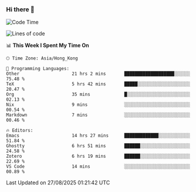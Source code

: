 ### Hi there 👋

<!--
**nicehiro/nicehiro** is a ✨ _special_ ✨ repository because its `README.md` (this file) appears on your GitHub profile.

Here are some ideas to get you started:

- 🔭 I’m currently working on ...
- 🌱 I’m currently learning ...
- 👯 I’m looking to collaborate on ...
- 🤔 I’m looking for help with ...
- 💬 Ask me about ...
- 📫 How to reach me: ...
- 😄 Pronouns: ...
- ⚡ Fun fact: ...
-->

<!--START_SECTION:waka-->
![Code Time](http://img.shields.io/badge/Code%20Time-947%20hrs%2024%20mins-blue)

![Lines of code](https://img.shields.io/badge/From%20Hello%20World%20I%27ve%20Written-1.9%20million%20lines%20of%20code-blue)

📊 **This Week I Spent My Time On** 

```text
🕑︎ Time Zone: Asia/Hong_Kong

💬 Programming Languages: 
Other                    21 hrs 2 mins       ███████████████████░░░░░░   75.48 % 
TeX                      5 hrs 42 mins       █████░░░░░░░░░░░░░░░░░░░░   20.47 % 
Org                      35 mins             █░░░░░░░░░░░░░░░░░░░░░░░░   02.13 % 
Nix                      9 mins              ░░░░░░░░░░░░░░░░░░░░░░░░░   00.54 % 
Markdown                 7 mins              ░░░░░░░░░░░░░░░░░░░░░░░░░   00.46 % 

🔥 Editors: 
Emacs                    14 hrs 27 mins      █████████████░░░░░░░░░░░░   51.84 % 
Ghostty                  6 hrs 51 mins       ██████░░░░░░░░░░░░░░░░░░░   24.58 % 
Zotero                   6 hrs 19 mins       ██████░░░░░░░░░░░░░░░░░░░   22.69 % 
VS Code                  14 mins             ░░░░░░░░░░░░░░░░░░░░░░░░░   00.89 % 
```


 Last Updated on 27/08/2025 01:21:42 UTC
<!--END_SECTION:waka-->
